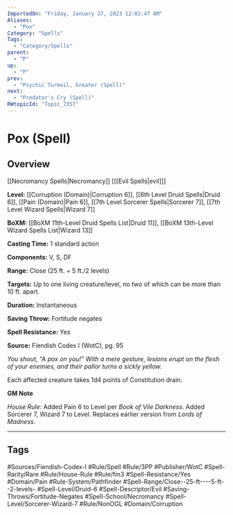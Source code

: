 ```yaml
---
ImportedOn: "Friday, January 27, 2023 12:02:47 AM"
Aliases:
  - "Pox"
Category: "Spells"
Tags:
  - "Category/Spells"
parent:
  - "P"
up:
  - "P"
prev:
  - "Psychic Turmoil, Greater (Spell)"
next:
  - "Predator's Cry (Spell)"
RWtopicId: "Topic_7357"
---
```

# Pox (Spell)
## Overview
[[Necromancy Spells|Necromancy]] \[[[Evil Spells|evil]]]

**Level:** [[Corruption (Domain)|Corruption 6]], [[6th Level Druid Spells|Druid 6]], [[Pain (Domain)|Pain 6]], [[7th Level Sorcerer Spells|Sorcerer 7]], [[7th Level Wizard Spells|Wizard 7]]

**BoXM:** [[BoXM 11th-Level Druid Spells List|Druid 11]], [[BoXM 13th-Level Wizard Spells List|Wizard 13]]

**Casting Time:** 1 standard action

**Components:** V, S, DF

**Range:** Close (25 ft. + 5 ft./2 levels)

**Targets:** Up to one living creature/level, no two of which can be more than 10 ft. apart.

**Duration:** Instantaneous

**Saving Throw:** Fortitude negates

**Spell Resistance:** Yes

**Source:** Fiendish Codex I (WotC), pg. 95

*You shout, “A pox on you!” With a mere gesture, lesions erupt on the flesh of your enemies, and their pallor turns a sickly yellow.*

Each affected creature takes 1d4 points of Constitution drain.

**GM Note**

*House Rule:* Added Pain 6 to Level per *Book of Vile Darkness*. Added Sorcerer 7, Wizard 7 to Level. Replaces earlier version from *Lords of Madness*.


---
## Tags
#Sources/Fiendish-Codex-I #Rule/Spell #Rule/3PP #Publisher/WotC #Spell-Rarity/Rare #Rule/House-Rule #Rule/fm3 #Spell-Resistance/Yes #Domain/Pain #Rule-System/Pathfinder #Spell-Range/Close--25-ft----5-ft--2-levels- #Spell-Level/Druid-6 #Spell-Descriptor/Evil #Saving-Throws/Fortitude-Negates #Spell-School/Necromancy #Spell-Level/Sorcerer-Wizard-7 #Rule/NonOGL #Domain/Corruption

